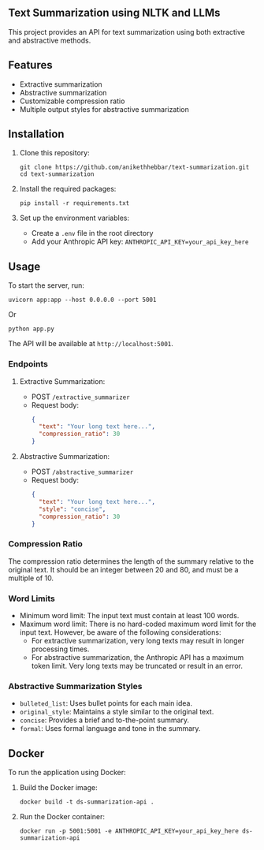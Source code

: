 ## Text Summarization using NLTK and LLMs
This project provides an API for text summarization using both extractive and abstractive methods.

## Features

- Extractive summarization
- Abstractive summarization
- Customizable compression ratio
- Multiple output styles for abstractive summarization

## Installation

1. Clone this repository:
   ```
   git clone https://github.com/anikethhebbar/text-summarization.git
   cd text-summarization
   ```

2. Install the required packages:
   ```
   pip install -r requirements.txt
   ```

3. Set up the environment variables:
   - Create a `.env` file in the root directory
   - Add your Anthropic API key: `ANTHROPIC_API_KEY=your_api_key_here`

## Usage

To start the server, run:

```
uvicorn app:app --host 0.0.0.0 --port 5001
```
Or

```
python app.py
```

The API will be available at `http://localhost:5001`.

### Endpoints

1. Extractive Summarization:
   - POST `/extractive_summarizer`
   - Request body:
     ```json
     {
       "text": "Your long text here...",
       "compression_ratio": 30
     }
     ```

2. Abstractive Summarization:
   - POST `/abstractive_summarizer`
   - Request body:
     ```json
     {
       "text": "Your long text here...",
       "style": "concise",
       "compression_ratio": 30
     }
     ```

### Compression Ratio

The compression ratio determines the length of the summary relative to the original text. It should be an integer between 20 and 80, and must be a multiple of 10.

### Word Limits

- Minimum word limit: The input text must contain at least 100 words.
- Maximum word limit: There is no hard-coded maximum word limit for the input text. However, be aware of the following considerations:
  - For extractive summarization, very long texts may result in longer processing times.
  - For abstractive summarization, the Anthropic API has a maximum token limit. Very long texts may be truncated or result in an error.

### Abstractive Summarization Styles

- `bulleted_list`: Uses bullet points for each main idea.
- `original_style`: Maintains a style similar to the original text.
- `concise`: Provides a brief and to-the-point summary.
- `formal`: Uses formal language and tone in the summary.

## Docker

To run the application using Docker:

1. Build the Docker image:
   ```
   docker build -t ds-summarization-api .
   ```

2. Run the Docker container:
   ```
   docker run -p 5001:5001 -e ANTHROPIC_API_KEY=your_api_key_here ds-summarization-api
   ```

